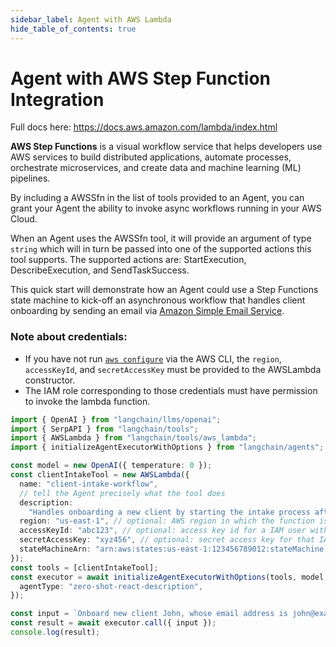 ```yaml
---
sidebar_label: Agent with AWS Lambda
hide_table_of_contents: true
---
```


# Agent with AWS Step Function Integration

Full docs here: https://docs.aws.amazon.com/lambda/index.html

**AWS Step Functions** is a visual workflow service that helps developers use AWS services to build distributed applications, automate processes, orchestrate microservices, and create data and machine learning (ML) pipelines.

By including a AWSSfn in the list of tools provided to an Agent, you can grant your Agent the ability to invoke async workflows running in your AWS Cloud.

When an Agent uses the AWSSfn tool, it will provide an argument of type `string`  which will in turn be passed into one of the supported actions this tool supports. The supported actions are: StartExecution, DescribeExecution, and SendTaskSuccess.

This quick start will demonstrate how an Agent could use a Step Functions state machine to kick-off an asynchronous workflow that handles client onboarding by sending an email via [Amazon Simple Email Service](https://aws.amazon.com/ses/).

### Note about credentials:

- If you have not run [`aws configure`](https://docs.aws.amazon.com/cli/latest/userguide/cli-chap-configure.html) via the AWS CLI, the `region`, `accessKeyId`, and `secretAccessKey` must be provided to the AWSLambda constructor.
- The IAM role corresponding to those credentials must have permission to invoke the lambda function.

```typescript
import { OpenAI } from "langchain/llms/openai";
import { SerpAPI } from "langchain/tools";
import { AWSLambda } from "langchain/tools/aws_lambda";
import { initializeAgentExecutorWithOptions } from "langchain/agents";

const model = new OpenAI({ temperature: 0 });
const clientIntakeTool = new AWSLambda({
  name: "client-intake-workflow",
  // tell the Agent precisely what the tool does
  description:
    "Handles onboarding a new client by starting the intake process after collecting their email address.",
  region: "us-east-1", // optional: AWS region in which the function is deployed
  accessKeyId: "abc123", // optional: access key id for a IAM user with invoke permissions
  secretAccessKey: "xyz456", // optional: secret access key for that IAM user
  stateMachineArn: "arn:aws:states:us-east-1:123456789012:stateMachine:<replace_with_statemachine_name>", // the state machine ARN as seen in AWS Console
});
const tools = [clientIntakeTool];
const executor = await initializeAgentExecutorWithOptions(tools, model, {
  agentType: "zero-shot-react-description",
});

const input = `Onboard new client John, whose email address is john@example.com.`;
const result = await executor.call({ input });
console.log(result);
```
